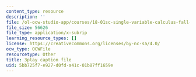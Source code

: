 ```yaml
---
content_type: resource
description: ''
file: /ol-ocw-studio-app/courses/18-01sc-single-variable-calculus-fall-2010/5bb725f7e927d0fda41c01b87ff1659e_ryLdyDrBfvI.srt
file_size: 56626
file_type: application/x-subrip
learning_resource_types: []
license: https://creativecommons.org/licenses/by-nc-sa/4.0/
ocw_type: OCWFile
resourcetype: Other
title: 3play caption file
uid: 5bb725f7-e927-d0fd-a41c-01b87ff1659e
---
```

